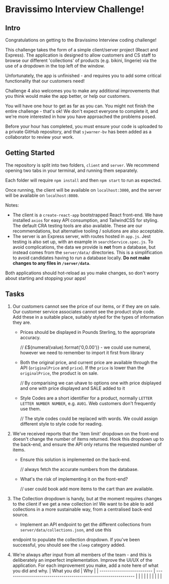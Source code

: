# Bravissimo Interview Challenge!

## Intro

Congratulations on getting to the Bravissimo Interview coding challenge!

This challenge takes the form of a simple client/server project (React and Express). The application is designed to allow
customers and CS staff to browse our different 'collections' of products (e.g. bikini, lingerie) via the use of a
dropdown in the top left of the window.

Unfortunately, the app is unfinished - and requires you to add some critical functionality that our customers need!

Challenge 4 also welcomes you to make any additional improvements that you think would make the app better, or help
our customers.

You will have one hour to get as far as you can. You might not finish the entire challenge - that's ok! We don't expect
everyone to complete it, and we're more interested in how you have approached the problems posed.

Before your hour has completed, you must ensure your code is uploaded to a private GitHub repository, and that
`sjwarner-bv` has been added as a collaborator to review your work.

## Getting Started

The repository is split into two folders, `client` and `server`. We recommend opening two tabs in your terminal, and
running them separately.

Each folder will require `npm install` and then `npm start` to run as expected.

Once running, the client will be available on `localhost:3000`, and the server will be available on `localhost:8080`.

Notes:
* The client is a `create-react-app` bootstrapped React front-end. We have installed `axios` for easy API consumption,
and TailwindCSS for styling. The default CRA testing tools are also available. These are our recommendations, but
alternative tooling / solutions are also acceptable.
* The server is an Express server, with routes hosted in `app.js`. Jest testing is also set up, with an example in
`searchService.spec.js`. To avoid complications, the data we provide is **not** from a database, but instead comes from the
`server/data/` directories. This is a simplification to avoid candidates having to run a database locally. **Do not make
changes to any files in `/server/data`**.

Both applications should hot-reload as you make changes, so don't worry about starting and stopping your apps!

## Tasks

1. Our customers cannot see the price of our items, or if they are on sale. Our customer service associates cannot see
the product style code. Add these in a suitable place, suitably styled for the types of information they are.
    * Prices should be displayed in Pounds Sterling, to the appropriate accuracy.
  
      // £${numeral(value).format('0,0.00')} - we could use numeral, however we need to remember to import it first from library

    * Both the original price, and current price are available through the API (`originalPrice` and `price`). If the
   `price` is lower than the `originalPrice`, the product is on sale.

      // By comparising we can uhave to options one with price dsiplayed and one with price displayed and SALE added to it

    * Style Codes are a short identifier for a product, normally `LETTER LETTER NUMBER NUMBER`, e.g. `AU01`. Web customers
      don't frequently use them.

      // The style codes could be replaced with words. We could assign different style to style code for reading. 

1. We've received reports that the 'item limit' dropdown on the front-end doesn't change the number of items returned.
Hook this dropdown up to the back-end, and ensure the API only returns the requested number of items.
   * Ensure this solution is implemented on the back-end.

     // always fetch the accurate numbers from the database. 
     
   * What's the risk of implementing it on the front-end?
   
      // user could book add more items to the cart than are available. 

2. The Collection dropdown is handy, but at the moment requires changes to the client if we get a new collection in!
We want to be able to add collections in a more sustainable way, from a centralised back-end source.

    * Implement an API endpoint to get the different collections from `server/data/collections.json`, and use this
      
   endpoint to populate the collection dropdown. If you've been successful, you should see the `sleep` category added.
   
4. We're always after input from all members of the team - and this is deliberately an imperfect implementation. Improve
the UI/UX of the application. For each improvement you make, add a note here of what you did and why.
   | What you did               | Why                                                             |
   | -------------------------- | --------------------------------------------------------------- |
   |                            |                                                                 |
   |                            |                                                                 | 
   |                            |                                                                 |
